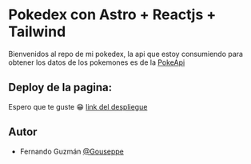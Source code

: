 # Pokedex con Astro + Reactjs + Tailwind 

Bienvenidos al repo de mi pokedex, la api que estoy consumiendo para obtener los datos de los pokemones es de la [PokeApi][pokeApi]

## Deploy de la pagina: 

Espero que te guste 😁 [link del despliegue][deployLink]               

## Autor

* Fernando Guzmán [@Gouseppe][myGitHub]

[deploylink]: https://pokedex-mu-three-98.vercel.app
[myGitHub]: https://github.com/Gouseppe
[pokeApi]: https://pokeapi.co